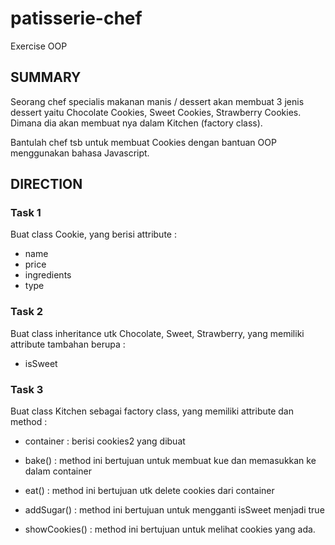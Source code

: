 # patisserie-chef

Exercise OOP

## SUMMARY

Seorang chef specialis makanan manis / dessert akan membuat 3 jenis dessert yaitu Chocolate Cookies, Sweet Cookies, Strawberry Cookies. Dimana dia akan membuat nya dalam Kitchen (factory class).

Bantulah chef tsb untuk membuat Cookies dengan bantuan OOP menggunakan bahasa Javascript.

## DIRECTION

### Task 1

Buat class Cookie, yang berisi attribute :

- name
- price
- ingredients
- type

### Task 2

Buat class inheritance utk Chocolate, Sweet, Strawberry, yang memiliki attribute tambahan berupa :

- isSweet

### Task 3

Buat class Kitchen sebagai factory class, yang memiliki attribute dan method :

- container : berisi cookies2 yang dibuat

- bake() : method ini bertujuan untuk membuat kue dan memasukkan ke dalam container
- eat() : method ini bertujuan utk delete cookies dari container
- addSugar() : method ini bertujuan untuk mengganti isSweet menjadi true
- showCookies() : method ini bertujuan untuk melihat cookies yang ada.